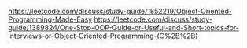 https://leetcode.com/discuss/study-guide/1852219/Object-Oriented-Programming-Made-Easy
https://leetcode.com/discuss/study-guide/1389824/One-Stop-OOP-Guide-or-Useful-and-Short-topics-for-interviews-or-Object-Oriented-Programming-(C%2B%2B)
